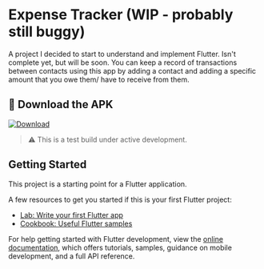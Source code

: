# Expense Tracker (WIP - probably still buggy)
A project I decided to start to understand and implement Flutter. Isn't complete yet, but will be soon.
You can keep a record of transactions between contacts using this app by adding a contact and adding a specific amount that you owe them/ have to receive from them.
## 📱 Download the APK

[![Download](https://img.shields.io/badge/Pre--release-Download-blue?style=for-the-badge)](https://github.com/Spidey6978/Expense-Tracker-WIP-/releases/tag/v1.0.0-pre)

> ⚠️ This is a test build under active development.


## Getting Started

This project is a starting point for a Flutter application.

A few resources to get you started if this is your first Flutter project:

- [Lab: Write your first Flutter app](https://docs.flutter.dev/get-started/codelab)
- [Cookbook: Useful Flutter samples](https://docs.flutter.dev/cookbook)

For help getting started with Flutter development, view the
[online documentation](https://docs.flutter.dev/), which offers tutorials,
samples, guidance on mobile development, and a full API reference.
